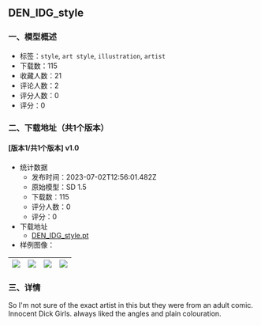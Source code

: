 ## DEN_IDG_style
### 一、模型概述

- 标签：`style`, `art style`, `illustration`, `artist`
- 下载数：115
- 收藏人数：21
- 评论人数：2
- 评分人数：0
- 评分：0

### 二、下载地址（共1个版本）

#### [版本1/共1个版本] v1.0

- 统计数据
  - 发布时间：2023-07-02T12:56:01.482Z
  - 原始模型：SD 1.5
  - 下载数：115
  - 评分人数：0
  - 评分：0
- 下载地址
  - [DEN_IDG_style.pt](https://civitai.com/api/download/models/108687)
- 样例图像：

| <img src="https://image.civitai.com/xG1nkqKTMzGDvpLrqFT7WA/567c176d-9073-4b31-8c05-64dff743a609/width=450/1373892.jpeg" /> | <img src="https://image.civitai.com/xG1nkqKTMzGDvpLrqFT7WA/87c00611-d5d8-48af-8347-43a17a5a04f3/width=450/1373889.jpeg" /> | <img src="https://image.civitai.com/xG1nkqKTMzGDvpLrqFT7WA/85736246-1cb7-437f-be19-1c4986a22131/width=450/1373882.jpeg" /> | <img src="https://image.civitai.com/xG1nkqKTMzGDvpLrqFT7WA/7e9a016c-b74e-45f2-ad7a-102e9d93d27f/width=450/1383617.jpeg" /> |
| ---- | ---- | ---- | ---- |


### 三、详情
<p>So I'm not sure of the exact artist in this but they were from an adult comic. Innocent Dick Girls. always liked the angles and plain colouration.</p>